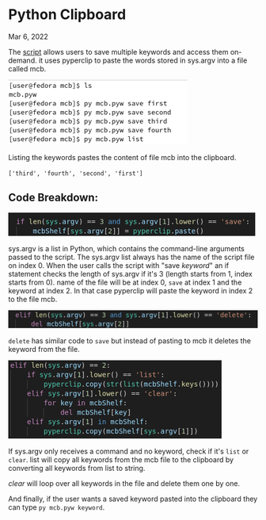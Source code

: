 Python Clipboard
================

Mar 6, 2022

The [script](https://github.com/waleed110/redesigned-goggles) allows users to save multiple keywords and access them on-demand. it uses pyperclip to paste the words stored in sys.argv into a file called mcb.

![](/blogs/resources/python-clipboard/usage.png)

Listing the keywords pastes the content of file mcb into the clipboard.

`['third', 'fourth', 'second', 'first']`


Code Breakdown:
---------------

![](/blogs/resources/python-clipboard/save.png)

sys.argv is a list in Python, which contains the command-line arguments passed to the script. The sys.argv list always has the name of the script file on index 0. When the user calls the script with "save _keyword_" an if statement checks the length of sys.argv if it's 3 (length starts from 1, index starts from 0). name of the file will be at index 0, `save` at index 1 and the keyword at index 2. In that case pyperclip will paste the keyword in index 2 to the file mcb.



![](/blogs/resources/python-clipboard/delete.png)

`delete` has similar code to `save` but instead of pasting to mcb it deletes the keyword from the file.



![](/blogs/resources/python-clipboard/rest.png)

If sys.argv only receives a command and no keyword, check if it's `list` or `clear`. list will copy all keywords from the mcb file to the clipboard by converting all keywords from list to string.

_clear_ will loop over all keywords in the file and delete them one by one.

And finally, if the user wants a saved keyword pasted into the clipboard they can type `py mcb.pyw keyword`.
